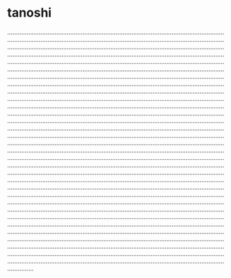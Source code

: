 # tanoshi

...............................................................................................................................................................................................................................................................................................................................................................................................................................................................................................................................................................................................................................................................................................................................................................................................................................................................................................................................................................................................................................................................................................................................................................................................................................................................................................................................................................................................................................................................................................................................................................................................................................................................................................................................................................................................................................................................................................................................................................................................................................................................................................................................................................................................................................................................................................................................................................................................................................................................................................................................................................................................................................................................................................................................................................................................................................................................................................................................................................................................................................................................................................................................................................................................................................................................................................................................................................................................................................................................................................................................................................................................................................................................................................................................................................................................................................................................................................................................................................................................................................................................................................................................................
